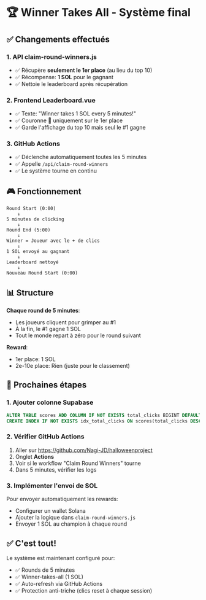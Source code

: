 # 🏆 Winner Takes All - Système final

## ✅ Changements effectués

### 1. **API claim-round-winners.js**
- ✅ Récupère **seulement le 1er place** (au lieu du top 10)
- ✅ Récompense: **1 SOL** pour le gagnant
- ✅ Nettoie le leaderboard après récupération

### 2. **Frontend Leaderboard.vue**
- ✅ Texte: "Winner takes 1 SOL every 5 minutes!"
- ✅ Couronne 👑 uniquement sur le 1er place
- ✅ Garde l'affichage du top 10 mais seul le #1 gagne

### 3. **GitHub Actions**
- ✅ Déclenche automatiquement toutes les 5 minutes
- ✅ Appelle `/api/claim-round-winners`
- ✅ Le système tourne en continu

## 🎮 Fonctionnement

```
Round Start (0:00)
    ↓
5 minutes de clicking
    ↓
Round End (5:00)
    ↓
Winner = Joueur avec le + de clics
    ↓
1 SOL envoyé au gagnant
    ↓
Leaderboard nettoyé
    ↓
Nouveau Round Start (0:00)
```

## 📊 Structure

**Chaque round de 5 minutes**:
- Les joueurs cliquent pour grimper au #1
- À la fin, le #1 gagne 1 SOL
- Tout le monde repart à zéro pour le round suivant

**Reward**:
- 1er place: 1 SOL
- 2e-10e place: Rien (juste pour le classement)

## 🚀 Prochaines étapes

### 1. Ajouter colonne Supabase
```sql
ALTER TABLE scores ADD COLUMN IF NOT EXISTS total_clicks BIGINT DEFAULT 0;
CREATE INDEX IF NOT EXISTS idx_total_clicks ON scores(total_clicks DESC);
```

### 2. Vérifier GitHub Actions
1. Aller sur https://github.com/Nagi-JD/halloweenproject
2. Onglet **Actions**
3. Voir si le workflow "Claim Round Winners" tourne
4. Dans 5 minutes, vérifier les logs

### 3. Implémenter l'envoi de SOL
Pour envoyer automatiquement les rewards:
- Configurer un wallet Solana
- Ajouter la logique dans `claim-round-winners.js`
- Envoyer 1 SOL au champion à chaque round

## ✅ C'est tout!

Le système est maintenant configuré pour:
- ✅ Rounds de 5 minutes
- ✅ Winner-takes-all (1 SOL)
- ✅ Auto-refresh via GitHub Actions
- ✅ Protection anti-triche (clics reset à chaque session)

